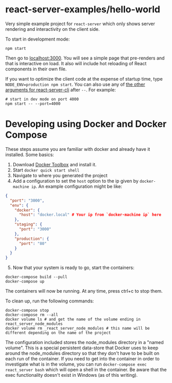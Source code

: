 # react-server-examples/hello-world

Very simple example project for `react-server` which only shows server rendering and interactivity on the client side.

To start in development mode:

```shell
npm start
```

Then go to [localhost:3000](http://localhost:3000/). You will see a simple page that pre-renders and that is interactive on load. It also will include hot reloading of React components in their own file.

If you want to optimize the client code at the expense of startup time, type `NODE_ENV=production npm start`. You can also use any of [the other arguments for react-server-cli](../../react-server-cli#setting-options-manually) after `--`. For example:

```shell
# start in dev mode on port 4000
npm start -- --port=4000
```

# Developing using Docker and Docker Compose

These steps assume you are familiar with docker and already have it installed. Some basics:

1. Download [Docker Toolbox](https://www.docker.com/products/docker-toolbox) and install it.
2. Start `docker quick start shell`
3. Navigate to where you generated the project
4. Add a configuration to set the `host` option to the ip given by `docker-machine ip`. An example configuration might be like:
```json
{
  "port": "3000",
  "env": {
    "docker": {
      "host": "docker.local" # Your ip from `docker-machine ip` here
    },
    "staging": {
      "port": "3000"
    },
    "production": {
      "port": "80"
    }
  }
}
```
5. Now that your system is ready to go, start the containers:
```shell
docker-compose build --pull
docker-compose up
```

The containers will now be running. At any time, press ctrl+c to stop them.

To clean up, run the following commands:

```shell
docker-compose stop
docker-compose rm --all
docker volume ls # and get the name of the volume ending in react_server_node_modules
docker volume rm _react_server_node_modules # this name will be different depending on the name of the project
```

The configuration included stores the node_modules directory in a "named volume". This is a special 
persistent data-store that Docker uses to keep around the node_modules directory so that they don't have to
be built on each run of the container. If you need to get into the container in order to investigate what
is in the volume, you can run `docker-compose exec react_server bash` which will open a shell in the 
container. Be aware that the exec functionality doesn't exist in Windows (as of this writing).